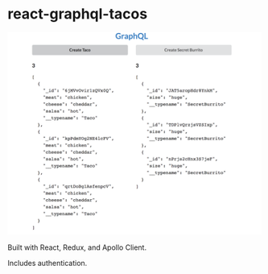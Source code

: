 # react-graphql-tacos

![Screenshot](screenshot.png)

Built with React, Redux, and Apollo Client.

Includes authentication.
